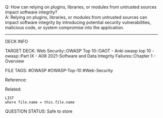 Q: How can relying on plugins, libraries, or modules from untrusted sources impact software integrity?  
A: Relying on plugins, libraries, or modules from untrusted sources can impact software integrity by introducing potential security vulnerabilities, malicious code, or system compromise into the application.
<!--ID: 1697070649331-->

---

DECK INFO

TARGET DECK: Web Security::OWASP Top 10::OAOT - Anki owasp top 10 - owasp::Part IX - A08 2021-Software and Data Integrity Failures::Chapter 1 - Overview

FILE TAGS: #OWASP #OWASP-Top-10 #Web-Security

Reference:

Related:

```dataview
LIST
where file.name = this.file.name
```

QUESTION STATUS: Safe to store